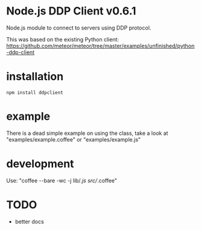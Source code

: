 Node.js DDP Client v0.6.1
=========================

Node.js module to connect to servers using DDP protocol.

This was based on the existing Python client: https://github.com/meteor/meteor/tree/master/examples/unfinished/python-ddp-client

installation
============

```
npm install ddpclient
```

example
=======

There is a dead simple example on using the class, take a look at "examples/example.coffee" or "examples/example.js"

development
===========

Use: "coffee --bare -wc -j lib/*.js src/*.coffee"

TODO
====

 - better docs